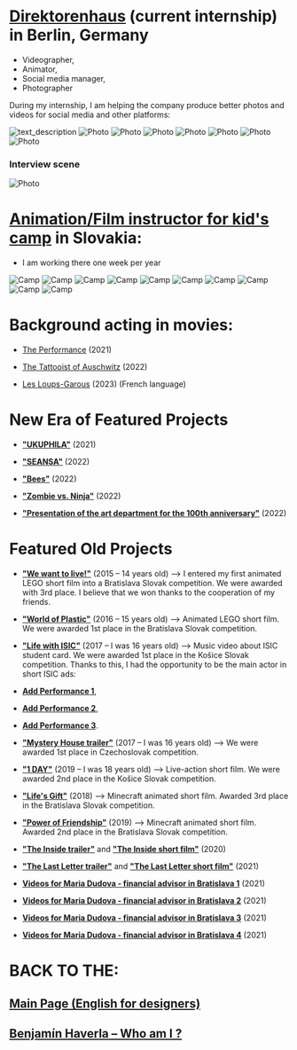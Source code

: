 # [Direktorenhaus](https://www.direktorenhaus.com) (current internship) in Berlin, Germany

- Videographer,
- Animator,
- Social media manager,
- Photographer

During my internship, I am helping the company produce better photos and videos for social media and other platforms:

![text_description](Images/D_1.png) ![Photo](Images/D_2.png) ![Photo](Images/D_3.png) 
![Photo](Images/D_4.png) ![Photo](Images/D_5.png) ![Photo](Images/D_6.png)
![Photo](Images/D_7.png) ![Photo](Images/D_8.png) 

### Interview scene
![Photo](Images/D_9.png)

# [Animation/Film instructor for kid's camp](https://www.lks.sk/podujatia/2021_filmarik_animarik) in Slovakia:
- I am working there one week per year

![Camp](Camp/C_1.png) ![Camp](Camp/C_2.png) ![Camp](Camp/C_3.png)
![Camp](Camp/C_4.png) ![Camp](Camp/C_5.png) ![Camp](Camp/C_6.png)
![Camp](Camp/C_7.png) ![Camp](Camp/C_8.png) ![Camp](Camp/C_9.png)
![Camp](Camp/C_10.png)

# Background acting in movies:

- [The Performance](https://www.imdb.com/title/tt15300212/) (2021)

- [The Tattooist of Auschwitz](https://www.imdb.com/title/tt9022422/) (2022)

- [Les Loups-Garous](https://www.praguereporter.com/home/2023/7/6/netflix-adaptation-of-werewolf-party-game-starring-jean-reno-now-filming-in-prague/) (2023) (French language)

# New Era of Featured Projects

- [**"UKUPHILA"**](https://filmfreeway.com/projects/2382005) (2021)

- [**"SEANSA"**](https://www.youtube.com/watch?v=rrN2c0EgOkI) (2022)

- [**"Bees"**](https://www.youtube.com/watch?v=8TpoLYfG1NM) (2022)

- [**"Zombie vs. Ninja"**](https://filmfreeway.com/projects/2504641) (2022)

- [**"Presentation of the art department for the 100th anniversary"**](https://filmfreeway.com/projects/2606470) (2022)

# Featured Old Projects

- [**"We want to live!"**](https://www.youtube.com/watch?v=3V1NKcxF2OI) (2015 – 14 years old) –> I entered my first animated LEGO short film into a Bratislava Slovak competition. We were awarded with 3rd place. I believe that we won thanks to the cooperation of my friends.
  
- [**"World of Plastic"**](https://www.youtube.com/watch?v=VX3JhoW89X4) (2016 – 15 years old) –> Animated LEGO short film. We were awarded 1st place in the Bratislava Slovak competition.

- [**"Life with ISIC"**](https://www.youtube.com/watch?v=07TXVp8rjss&t=9s) (2017 – I was 16 years old) –> Music video about ISIC student card. We were awarded 1st place in the Košice Slovak competition. Thanks to this, I had the opportunity to be the main actor in short ISIC ads:
- [**Add Performance 1**](https://www.youtube.com/watch?v=N6iNbw7amuk),
- [**Add Performance 2**](https://www.youtube.com/watch?v=PuG0568k_2E),
- [**Add Performance 3**](https://www.youtube.com/watch?v=VnI_E2yEMJE).

- [**"Mystery House trailer"**](https://www.youtube.com/watch?v=FhtPwFmSkp4) (2017 – I was 16 years old) –> We were awarded 1st place in Czechoslovak competition.
  
- [**"1 DAY"**](https://www.youtube.com/watch?v=v6IRnz5T7lA) (2019 – I was 18 years old) –> Live-action short film. We were awarded 2nd place in the Košice Slovak competition.

- [**"Life's Gift"**](https://www.youtube.com/watch?v=WEEqA0LmaMo) (2018) –> Minecraft animated short film. Awarded 3rd place in the Bratislava Slovak competition.

- [**"Power of Friendship"**](https://www.youtube.com/watch?v=0tEriU-heds) (2019) –> Minecraft animated short film. Awarded 2nd place in the Bratislava Slovak competition.

- [**"The Inside trailer"**](https://www.youtube.com/watch?v=C6EL4HapASA) and [**"The Inside short film"**](https://filmfreeway.com/projects/1883986) (2020)

- [**"The Last Letter trailer"**](https://www.youtube.com/watch?v=Np_MfliZ2Rw) and [**"The Last Letter short film"**](https://filmfreeway.com/projects/2082837) (2021)

- [**Videos for Maria Dudova - financial advisor in Bratislava 1**](https://www.youtube.com/watch?v=1KBxY22GWok) (2021)

- [**Videos for Maria Dudova - financial advisor in Bratislava 2**](https://www.youtube.com/watch?v=uS6Ppwye3s4) (2021)

- [**Videos for Maria Dudova - financial advisor in Bratislava 3**](https://www.youtube.com/watch?v=UsmibpPA0Bg) (2021)

- [**Videos for Maria Dudova - financial advisor in Bratislava 4**](https://www.youtube.com/watch?v=gryimh1fu9o) (2021)

# BACK TO THE:
## [Main Page (English for designers)](https://github.com/BenjaminHaverla/English-for-designers.git)
## [Benjamín Haverla – Who am I ?](https://github.com/BenjaminHaverla/First-impression.git)
